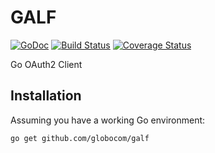 # GALF

[![GoDoc](https://godoc.org/github.com/globocom/galf?status.svg)](https://godoc.org/github.com/globocom/galf) [![Build Status](https://travis-ci.org/globocom/galf.svg?branch=master)](https://travis-ci.org/globocom/galf) [![Coverage Status](https://coveralls.io/repos/globocom/galf/badge.svg?branch=master&service=github)](https://coveralls.io/github/globocom/galf?branch=master)

Go OAuth2 Client

## Installation

Assuming you have a working Go environment:

```shell
go get github.com/globocom/galf
```
